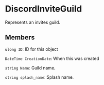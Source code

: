 DiscordInviteGuild
==================
Represents an invites guild.
## Members

`ulong ID`: ID for this object

`DateTime CreationDate`: When this was created

`string Name`: Guild name.

`string splash_name`: Splash name.
